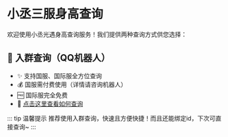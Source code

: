 # 小丞三服身高查询

欢迎使用小丞光遇身高查询服务！我们提供两种查询方式供您选择：

## 🌟 入群查询（QQ机器人）
- ✨ 支持国服、国际服全方位查询
- 💰 国服需付费使用（详情请咨询机器人）
- 🆓 国际服完全免费
- 🤖 [点击这里查看如何查询](more/)


::: tip 温馨提示
推荐使用入群查询，快速且方便快捷！而且还能绑定id，下次可直接查询~
:::